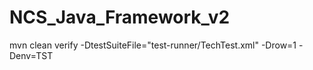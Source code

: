 # NCS_Java_Framework_v2

mvn clean verify -DtestSuiteFile="test-runner/TechTest.xml" -Drow=1 -Denv=TST
